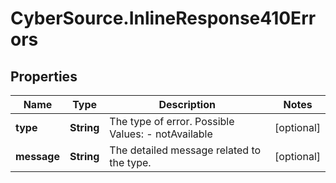 # CyberSource.InlineResponse410Errors

## Properties
Name | Type | Description | Notes
------------ | ------------- | ------------- | -------------
**type** | **String** | The type of error.  Possible Values:   - notAvailable  | [optional] 
**message** | **String** | The detailed message related to the type. | [optional] 


